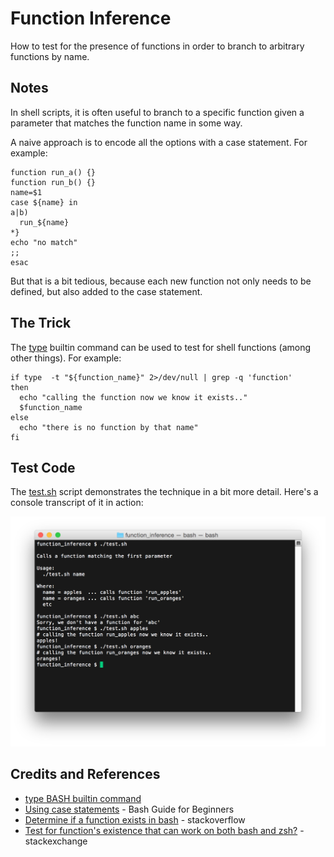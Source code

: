 # Function Inference

How to test for the presence of functions in order to branch to arbitrary functions by name.

## Notes

In shell scripts, it is often useful to branch to a specific function given a parameter that matches the function name in some way.

A naive approach is to encode all the options with a case statement. For example:

    function run_a() {}
    function run_b() {}
    name=$1
    case ${name} in
    a|b)
      run_${name}
    *}
    echo "no match"
    ;;
    esac

But that is a bit tedious, because each new function not only needs to be defined, but also added to the case statement.

## The Trick

The [type](https://ss64.com/bash/type.html) builtin command can be used to test for shell functions (among other things).
For example:

    if type  -t "${function_name}" 2>/dev/null | grep -q 'function'
    then
      echo "calling the function now we know it exists.."
      $function_name
    else
      echo "there is no function by that name"
    fi


## Test Code

The [test.sh](./test.sh) script demonstrates the technique in a bit more detail. Here's a console transcript of it in action:

![console_test](./assets/console_test.png?raw=true)

## Credits and References
* [type BASH builtin command](https://ss64.com/bash/type.html)
* [Using case statements](http://tldp.org/LDP/Bash-Beginners-Guide/html/sect_07_03.html) - Bash Guide for Beginners
* [Determine if a function exists in bash](https://stackoverflow.com/questions/85880/determine-if-a-function-exists-in-bash) - stackoverflow
* [Test for function's existence that can work on both bash and zsh?](https://unix.stackexchange.com/questions/332005/test-for-functions-existence-that-can-work-on-both-bash-and-zsh) - stackexchange
